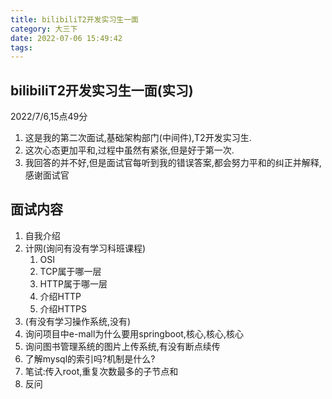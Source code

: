 ```yaml
---
title: bilibiliT2开发实习生一面
category: 大三下
date: 2022-07-06 15:49:42
tags:
---
```


## bilibiliT2开发实习生一面(实习)
2022/7/6,15点49分
1. 这是我的第二次面试,基础架构部门(中间件),T2开发实习生.
2. 这次心态更加平和,过程中虽然有紧张,但是好于第一次.
3. 我回答的并不好,但是面试官每听到我的错误答案,都会努力平和的纠正并解释,感谢面试官

## 面试内容
1. 自我介绍
2. 计网(询问有没有学习科班课程)
    1. OSI 
    2. TCP属于哪一层
    3. HTTP属于哪一层
    4. 介绍HTTP
    5. 介绍HTTPS
3. (有没有学习操作系统,没有)
4. 询问项目中e-mall为什么要用springboot,核心,核心,核心
5. 询问图书管理系统的图片上传系统,有没有断点续传
6. 了解mysql的索引吗?机制是什么?
7. 笔试:传入root,重复次数最多的子节点和
8. 反问